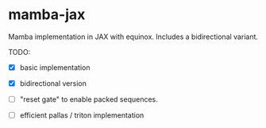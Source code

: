 # mamba-jax
Mamba implementation in JAX with equinox. Includes a bidirectional variant.

TODO:
- [x] basic implementation
- [x] bidirectional version
- [ ] "reset gate" to enable packed sequences.
- [ ] efficient pallas / triton implementation

